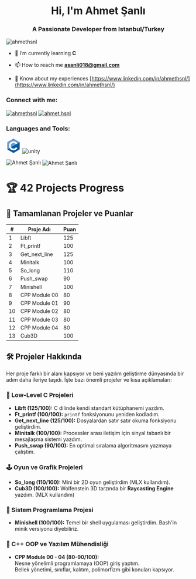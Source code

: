 <h1 align="center">Hi, I'm Ahmet Şanlı</h1>
<h3 align="center">A Passionate Developer from Istanbul/Turkey</h3>

<p align="left"> <img src="https://komarev.com/ghpvc/?username=ahmethsnl&label=Profile%20views&color=0e75b6&style=flat" alt="ahmethsnl" /> </p>

- 🌱 I’m currently learning **C**

- 📫 How to reach me **asanli018@gmail.com**

- 📄 Know about my experiences [https://www.linkedin.com/in/ahmethsnl/](https://www.linkedin.com/in/ahmethsnl/)

<h3 align="left">Connect with me:</h3>
<p align="left">
<a href="https://linkedin.com/in/ahmethsnl" target="blank"><img align="center" src="https://raw.githubusercontent.com/rahuldkjain/github-profile-readme-generator/master/src/images/icons/Social/linked-in-alt.svg" alt="ahmethsnl" height="30" width="40" /></a>
<a href="https://instagram.com/ahmet.hsnl" target="blank"><img align="center" src="https://raw.githubusercontent.com/rahuldkjain/github-profile-readme-generator/master/src/images/icons/Social/instagram.svg" alt="ahmet.hsnl" height="30" width="40" /></a>
</p>

<h3 align="left">Languages and Tools:</h3>
<p align="left"> <img src="https://raw.githubusercontent.com/devicons/devicon/master/icons/c/c-original.svg" alt="c" width="40" height="40"/> <img src="https://www.vectorlogo.zone/logos/unity3d/unity3d-icon.svg" alt="unity" width="40" height="40"/>
 
<p><img align="left" src="https://github-readme-stats.vercel.app/api/top-langs?username=ahmethsnl&show_icons=true&locale=en&layout=compact" alt="Ahmet Şanlı" /></p>

<p>&nbsp;<img align="center" src="https://github-readme-stats.vercel.app/api?username=ahmethsnl&show_icons=true&locale=en" alt="Ahmet Şanlı" /></p>

# 🏆 42 Projects Progress

## 📌 **Tamamlanan Projeler ve Puanlar**

| #  | Proje Adı        | Puan |
|----|-----------------|------|
| 1  | Libft           | 125  |
| 2  | Ft_printf       | 100  |
| 3  | Get_next_line   | 125  |
| 4  | Minitalk        | 100  |
| 5  | So_long         | 110  |
| 6  | Push_swap       | 90   |
| 7  | Minishell       | 100  |
| 8  | CPP Module 00   | 80   |
| 9  | CPP Module 01   | 90   |
| 10 | CPP Module 02   | 80   |
| 11 | CPP Module 03   | 80   |
| 12 | CPP Module 04   | 80   |
| 13 | Cub3D           | 100  |

## 🛠️ **Projeler Hakkında**
Her proje farklı bir alanı kapsıyor ve beni yazılım geliştirme dünyasında bir adım daha ileriye taşıdı. İşte bazı önemli projeler ve kısa açıklamaları:

### **📌 Low-Level C Projeleri**
- **Libft (125/100):** C dilinde kendi standart kütüphanemi yazdım.  
- **Ft_printf (100/100):** `printf` fonksiyonunu yeniden kodladım.  
- **Get_next_line (125/100):** Dosyalardan satır satır okuma fonksiyonu geliştirdim.  
- **Minitalk (100/100):** Processler arası iletişim için sinyal tabanlı bir mesajlaşma sistemi yazdım.  
- **Push_swap (90/100):** En optimal sıralama algoritmasını yazmaya çalıştım.  

### **🕹️ Oyun ve Grafik Projeleri**
- **So_long (110/100):** Mini bir 2D oyun geliştirdim (MLX kullandım).
- **Cub3D (100/100):** Wolfenstein 3D tarzında bir **Raycasting Engine** yazdım. (MLX kullandım)

### **🐚 Sistem Programlama Projesi**
- **Minishell (100/100):** Temel bir shell uygulaması geliştirdim. Bash'in minik versiyonu diyebiliriz.  

### **💎 C++ OOP ve Yazılım Mühendisliği**
- **CPP Module 00 - 04 (80-90/100):**  
  Nesne yönelimli programlamaya (OOP) giriş yaptım.  
  Bellek yönetimi, sınıflar, kalıtım, polimorfizm gibi konuları kapsıyor.  
